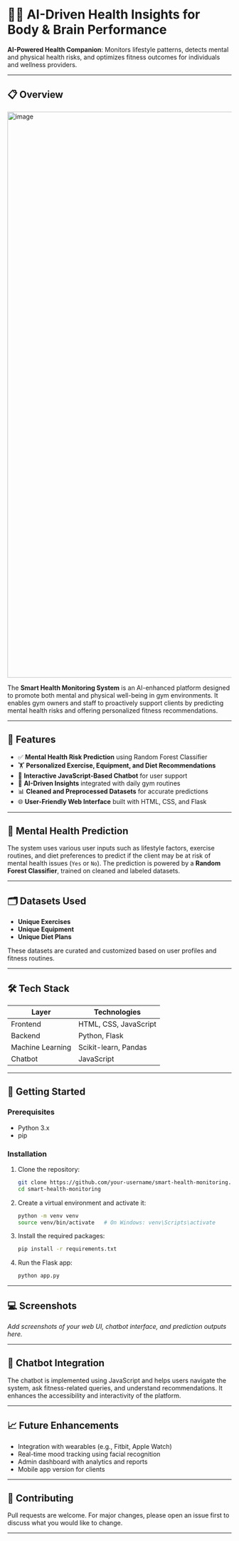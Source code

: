 # 🧠💪 AI-Driven Health Insights for Body & Brain Performance

**AI-Powered Health Companion**: Monitors lifestyle patterns, detects mental and physical health risks, and optimizes fitness outcomes for individuals and wellness providers.

---

## 📋 Overview
<img width="1268" alt="image" src="https://github.com/user-attachments/assets/68b3c074-972e-4ef2-a3d4-1056a1dc843a" />

The **Smart Health Monitoring System** is an AI-enhanced platform designed to promote both mental and physical well-being in gym environments. It enables gym owners and staff to proactively support clients by predicting mental health risks and offering personalized fitness recommendations.

---

## 🎯 Features

- ✅ **Mental Health Risk Prediction** using Random Forest Classifier  
- 🏋️ **Personalized Exercise, Equipment, and Diet Recommendations**  
- 💬 **Interactive JavaScript-Based Chatbot** for user support  
- 🧠 **AI-Driven Insights** integrated with daily gym routines  
- 📊 **Cleaned and Preprocessed Datasets** for accurate predictions  
- 🌐 **User-Friendly Web Interface** built with HTML, CSS, and Flask  

---

## 🧠 Mental Health Prediction

The system uses various user inputs such as lifestyle factors, exercise routines, and diet preferences to predict if the client may be at risk of mental health issues (`Yes` or `No`). The prediction is powered by a **Random Forest Classifier**, trained on cleaned and labeled datasets.

---

## 🗂️ Datasets Used

- **Unique Exercises**  
- **Unique Equipment**  
- **Unique Diet Plans**

These datasets are curated and customized based on user profiles and fitness routines.

---

## 🛠️ Tech Stack

| Layer        | Technologies           |
|--------------|------------------------|
| Frontend     | HTML, CSS, JavaScript  |
| Backend      | Python, Flask          |
| Machine Learning | Scikit-learn, Pandas |
| Chatbot      | JavaScript             |

---

## 🚀 Getting Started

### Prerequisites
- Python 3.x
- pip

### Installation

1. Clone the repository:
   ```bash
   git clone https://github.com/your-username/smart-health-monitoring.git
   cd smart-health-monitoring
   ```

2. Create a virtual environment and activate it:
   ```bash
   python -m venv venv
   source venv/bin/activate   # On Windows: venv\Scripts\activate
   ```

3. Install the required packages:
   ```bash
   pip install -r requirements.txt
   ```

4. Run the Flask app:
   ```bash
   python app.py
   ```

---

## 💻 Screenshots

_Add screenshots of your web UI, chatbot interface, and prediction outputs here._

---

## 🤖 Chatbot Integration

The chatbot is implemented using JavaScript and helps users navigate the system, ask fitness-related queries, and understand recommendations. It enhances the accessibility and interactivity of the platform.

---

## 📈 Future Enhancements

- Integration with wearables (e.g., Fitbit, Apple Watch)  
- Real-time mood tracking using facial recognition  
- Admin dashboard with analytics and reports  
- Mobile app version for clients  

---

## 🤝 Contributing

Pull requests are welcome. For major changes, please open an issue first to discuss what you would like to change.

---
